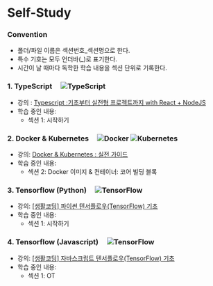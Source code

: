 # Self-Study

### Convention

- 폴더/파일 이름은 섹션번호_섹션명으로 한다.
- 특수 기호는 모두 언더바(_)로 표기한다.
- 시간이 날 때마다 독학한 학습 내용을 섹션 단위로 기록한다.

### 1. TypeScript &nbsp;&nbsp;&nbsp; ![TypeScript](https://img.shields.io/badge/typescript-%23007ACC.svg?style=for-the-badge&logo=typescript&logoColor=white)

- 강의 : [Typescript :기초부터 실전형 프로젝트까지 with React + NodeJS](https://www.udemy.com/course/best-typescript-21/?couponCode=KEEPLEARNING)
- 학습 중인 내용:
  - 섹션 1: 시작하기

### 2. Docker & Kubernetes &nbsp;&nbsp;&nbsp; ![Docker](https://img.shields.io/badge/docker-%230db7ed.svg?style=for-the-badge&logo=docker&logoColor=white) ![Kubernetes](https://img.shields.io/badge/kubernetes-%23326ce5.svg?style=for-the-badge&logo=kubernetes&logoColor=white)

- 강의: [Docker & Kubernetes : 실전 가이드](https://www.udemy.com/course/docker-kubernetes-2022/?couponCode=KEEPLEARNING)
- 학습 중인 내용:
   - 섹션 2: Docker 이미지 & 컨테이너: 코어 빌딩 블록

### 3. Tensorflow (Python) &nbsp;&nbsp;&nbsp; ![TensorFlow](https://img.shields.io/badge/TensorFlow-%23FF6F00.svg?style=for-the-badge&logo=TensorFlow&logoColor=white)

- 강의: [[생활코딩] 파이썬 텐서플로우(TensorFlow) 기초](https://www.udemy.com/course/tensorflow-a/learn/lecture/34188604#overview) 
- 학습 중인 내용:
  - 섹션 1: 시작하기

### 4. Tensorflow (Javascript) &nbsp;&nbsp;&nbsp; ![TensorFlow](https://img.shields.io/badge/TensorFlow-%23FF6F00.svg?style=for-the-badge&logo=TensorFlow&logoColor=white)

- 강의: [[생활코딩] 자바스크립트 텐서플로우(TensorFlow) 기초](https://www.udemy.com/course/tensorflow-w/learn/lecture/34188708#overview)
- 학습 중인 내용:
  - 섹션 1: OT

